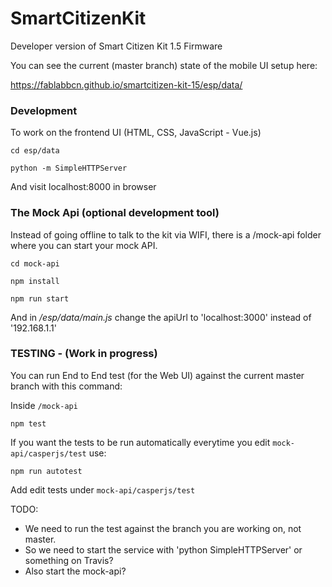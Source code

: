 # SmartCitizenKit
Developer version of Smart Citizen Kit 1.5 Firmware

You can see the current (master branch) state of the mobile UI setup here:

https://fablabbcn.github.io/smartcitizen-kit-15/esp/data/

### Development

To work on the frontend UI (HTML, CSS, JavaScript - Vue.js)

`cd esp/data`

`python -m SimpleHTTPServer`

And visit localhost:8000 in browser

### The Mock Api (optional development tool)

Instead of going offline to talk to the kit via WIFI, there is a /mock-api folder where you can start your mock API.

`cd mock-api`

`npm install`

`npm run start`

And in */esp/data/main.js* change the apiUrl to 'localhost:3000' instead of '192.168.1.1'


### TESTING - (Work in progress)

You can run End to End test (for the Web UI) against the current master branch with this command:

Inside `/mock-api`

`npm test`

If you want the tests to be run automatically everytime you edit `mock-api/casperjs/test` use:

`npm run autotest`

Add edit tests under `mock-api/casperjs/test`

TODO:

* We need to run the test against the branch you are working on, not master.
* So we need to start the service with 'python SimpleHTTPServer' or something on Travis?
* Also start the mock-api?
